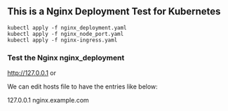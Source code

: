 ## This is a Nginx Deployment Test for Kubernetes

```
kubectl apply -f nginx_deployment.yaml
kubectl apply -f nginx_node_port.yaml
kubectl apply -f nginx-ingress.yaml
```
### Test the Nginx nginx_deployment
http://127.0.0.1 or

We can edit hosts file to have the entries like below:

127.0.0.1 nginx.example.com
